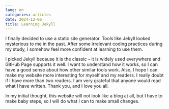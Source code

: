 ```yaml
---
lang: en
categories: articles
date: 2024-12-06
title: Learning Jekyll
---
```

I finally decided to use a static site generator. Tools like Jekyll looked mysterious to me in the past. After some irrelevant coding practices during my study, I somehow feel more confident at learning to use them.

I picked Jekyll because it is the classic – it is widely used everywhere and GitHub Page supports it well. I want to understand how it works, so I can have a good sense about how other similar tools work. Also, I hope I can make my website more interesting for myself and my readers. I really doubt if I have more than two readers. I am very grateful that anyone would read what I have written. Thank you, and I love you all.

In my initial thought, this website will not look like a blog at all, but I have to make baby steps, so I will do what I can to make small changes.
